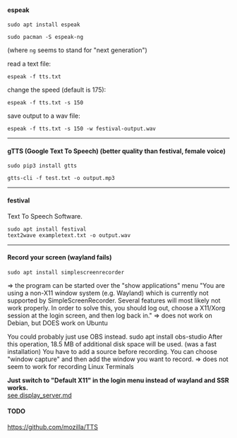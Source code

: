 #### espeak
```
sudo apt install espeak
```

```
sudo pacman -S espeak-ng
```
(where `ng` seems to stand for "next generation")

read a text file:
```
espeak -f tts.txt
```

change the speed (default is 175):
```
espeak -f tts.txt -s 150
```

save output to a wav file:
```
espeak -f tts.txt -s 150 -w festival-output.wav
```

***

#### gTTS (Google Text To Speech) (better quality than festival, female voice)
```
sudo pip3 install gtts
```

```
gtts-cli -f test.txt -o output.mp3
```

***

#### festival

Text To Speech Software.
```
sudo apt install festival
text2wave exampletext.txt -o output.wav
```

- - -

#### Record your screen (wayland fails)

```
sudo apt install simplescreenrecorder
```
=> the program can be started over the "show applications" menu
"You are using a non-X11 window system (e.g. Wayland) which is currently not supported by SimpleScreenRecorder.
Several features will most likely not work properly.
In order to solve this, you should log out, choose a X11/Xorg session at the login screen, and then log back in."
=> does not work on Debian, but DOES work on Ubuntu

You could probably just use OBS instead.
sudo apt install obs-studio
After this operation, 18.5 MB of additional disk space will be used.
(was a fast installation)
You have to add a source before recording.
You can choose "window capture" and then add the window you want to record.
=> does not seem to work for recording Linux Terminals

**Just switch to "Default X11" in the login menu instead of wayland and SSR works.**  
[see display_server.md](display_server.md)


#### TODO

https://github.com/mozilla/TTS
